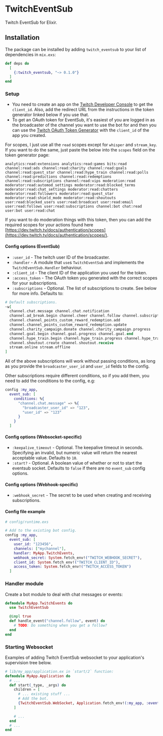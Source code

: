 # TwitchEventSub

Twitch EventSub for Elixir.

## Installation

The package can be installed by adding `twitch_eventsub` to your list of
dependencies in `mix.exs`:

```elixir
def deps do
  [
    {:twitch_eventsub, "~> 0.1.0"}
  ]
end
```

### Setup

* You need to create an app on the [Twitch Developer Console](https://dev.twitch.tv/console/apps/create)
   to get the `client_id`. Also, add the redirect URL from the instructions in the token generator
   linked below if you use that.
 * To get an OAuth token for EventSub, it's easiest of you are logged in as the broadcaster of the
   channel you want to use the bot for and then you can use the [Twitch OAuth Token Generator](https://twitchapps.com/tokengen/)
   with the `client_id` of the app you created.

For scopes, I just use all the `read` scopes except for `whisper` and `stream_key`. If you want to
do the same, just paste the below into the `scopes` field on the token generator page:

```
analytics:read:extensions analytics:read:games bits:read channel:read:ads channel:read:charity channel:read:goals channel:read:guest_star channel:read:hype_train channel:read:polls channel:read:predictions channel:read:redemptions channel:read:subscriptions channel:read:vips moderation:read moderator:read:automod_settings moderator:read:blocked_terms moderator:read:chat_settings moderator:read:chatters moderator:read:followers moderator:read:guest_star moderator:read:shield_mode moderator:read:shoutouts user:read:blocked_users user:read:broadcast user:read:email user:read:follows user:read:subscriptions channel:bot chat:read user:bot user:read:chat
```

If you want to do moderation things with this token, then you can add the required scopes for
your actions found here [https://dev.twitch.tv/docs/authentication/scopes](https://dev.twitch.tv/docs/authentication/scopes/).

#### Config options (EventSub)

 * `:user_id` - The twitch user ID of the broadcaster.
 * `:handler` - A module that `use`s `TwitchEventSub` and implements the `TwitchEventSub.Handler` behaviour.
 * `:client_id` - The client ID of the application you used for the token.
 * `:access_token` - The OAuth token you generated with the correct scopes for your subscriptions.
 * `:subscriptions` - Optional. The list of subscriptions to create. See below for more info.
   Defaults to:

```elixir
# Default subscriptions.
~w[
  channel.chat.message channel.chat.notification
  channel.ad_break.begin channel.cheer channel.follow channel.subscription.end
  channel.channel_points_custom_reward_redemption.add
  channel.channel_points_custom_reward_redemption.update
  channel.charity_campaign.donate channel.charity_campaign.progress
  channel.goal.begin channel.goal.progress channel.goal.end
  channel.hype_train.begin channel.hype_train.progress channel.hype_train.end
  channel.shoutout.create channel.shoutout.receive
  stream.online stream.offline
]
```

All of the above subscriptions will work without passing conditions, as long as you
provide the `broadcaster_user_id` and `user_id` fields to the config.

Other subscriptions require different conditions, so if you add them, you need to add the conditions
to the config, e.g:

```elixir
config :my_app,
  event_sub: [
    conditions: %{
      "channel.chat.message" => %{
        "broadcaster_user_id" => "123",
        "user_id" => "123"
      }
    }
  ]
```

#### Config options (Websocket-specific)

 * `:keepalive_timeout` - Optional. The keepalive timeout in seconds. Specifying an invalid,
   but numeric value will return the nearest acceptable value. Defaults to `10`.
 * `:start?` - Optional. A boolean value of whether or not to start the eventsub socket.
   Defaults to `false` if there are no `event_sub` config options.

#### Config options (Webhook-specific)

 * `:webhook_secret` - The secret to be used when creating and receiving subscriptions.

#### Config file example

```elixir
# config/runtime.exs

# Add to the existing bot config.
config :my_app,
  event_sub: [
    user_id: "123456",
    channels: ["mychannel"],
    handler: MyApp.TwitchEvents,
    webhook_secret: System.fetch_env!("TWITCH_WEBHOOK_SECRET"),
    client_id: System.fetch_env!("TWITCH_CLIENT_ID"),
    access_token: System.fetch_env!("TWITCH_ACCESS_TOKEN")
  ]
```

### Handler module

Create a bot module to deal with chat messages or events:

```elixir
defmodule MyApp.TwitchEvents do
  use TwitchEventSub

  @impl true
  def handle_event("channel.follow", event) do
    # TODO: Do something when you get a follow?
  end
end
```

### Starting Websocket

Examples of adding Twitch EventSub websocket to your application's supervision tree below.

```elixir
# lib/my_app/application.ex in `start/2` function:
defmodule MyApp.Application do
  # ...
  def start(_type, _args) do
    children = [
      # ... existing stuff ...
      # Add the bot.
      {TwitchEventSub.WebSocket, Application.fetch_env!(:my_app, :event_sub)}
    ]

    # ...
  end
  # ...
end
```
